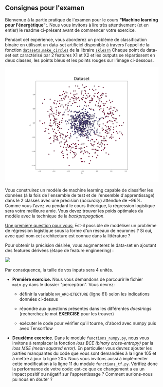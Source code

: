 ## Consignes pour l'examen

Bienvenue à la partie pratique de l'examen pour le cours <b>"Machine learning pour l'énergétique"</b>:. Nous vous
invitons à lire très attentivement (et en entier) le readme ci-présent avant de commencer votre exercice.

Pendant cet expérience, vous aborderez un problème de classification binaire en utilisant un data-set artificiel
disponible à travers l'appel de la fonction
[```datasets.make_circles```](https://scikit-learn.org/stable/modules/generated/sklearn.datasets.make_circles.html)
de la libraire [```sklearn```](https://scikit-learn.org/stable/) Chaque point du data-set est caractérisé par 2 features
X1 et X2 et les outputs se répartissent en deux classes, les points bleus et les points rouges sur l'image ci-dessous.

![Représentation du data-set](perceptron/dataset.png)

Vous construirez un modèle de machine learning capable de classifier les données (à la fois de l'ensemble de test et de
l'ensemble d'apprentissage) dans le 2 classes avec une précision (*accuracy*) attendue de ~96%.
Comme vous l'avez vu pendant le cours théorique, la régression logistique sera votre meilleure amie.
Vous devez trouver les poids optimales du modèle avec la technique de la *backpropagation*.

<ins>Une première question pour vous:</ins> Est-il possible de modéliser un problème de régression logistique sous la
forme d'un réseaux de neurones ? Si oui, avec quel nom cet architecture est connue  dans la littérature ?

Pour obtenir la précision désirée, vous augmenterez le data-set en ajoutant des features dérivées
(étape de feature engineering) :

<img src="https://render.githubusercontent.com/render/math?math=\{x_1, x_2\} \rightarrow \{x_1, x_2, x_1^2, x_2^2\}">

Par conséquence, la taille de vos inputs sera 4 unités.

- <b>Première exercice.</b> Nous vous demandons de parcourir le fichier ```main.py``` dans le dossier "perceptron". Vous devrez:

  - définir la variable ```NN_ARCHITECTURE``` (ligne 61) selon les indications données ci-dessus

  - répondre aux questions présentes dans les différentes *docstrings* (recherchez le mot **EXERCISE** pour les trouver)

  - exécuter le code pour vérifier qu'il tourne, d'abord avec numpy puis avec Tensorflow

- <b>Deuxième exercice.</b> Dans le module ```functions_numpy.py```, nous vous invitons à remplacer la fonction 
*loss BCE (binary cross-entropy)* par la *loss MSE (mean squared error)*. En particulier vous devrez ajouter les parties
manquantes du code que vous sont demandées à la ligne 105 et à mettre à jour la ligne 205. Nous vous invitons aussi à
implémenter cette modification à la ligne 11 du module  ```functions_tf.py```.
Vérifiez donc la performance de votre code: est-ce que ce changement a eu un impact positif ou négatif sur 
l'apprentissage ? Comment aurions-nous pu nous en douter ?
